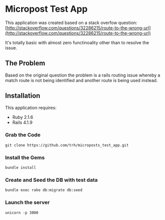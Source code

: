 Micropost Test App
================

This application was created based on a stack overfow question:
[http://stackoverflow.com/questions/32286215/route-to-the-wrong-url](http://stackoverflow.com/questions/32286215/route-to-the-wrong-url)

It's totally basic with almost zero functinoality other than to resolve the issue.

The Problem
-----------

Based on the original question the problem is a rails routing issue whereby a
match route is not being identified and another route is being used instead.

Installation
------------


This application requires:

- Ruby 2.1.6
- Rails 4.1.9

### Grab the Code

`git clone https://github.com/trh/microposts_test_app.git`

### Install the Gems

`bundle install`

### Create and Seed the DB with test data

`bundle exec rake db:migrate db:seed`

### Launch the server

`unicorn -p 3000`
